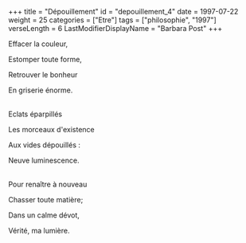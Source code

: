 +++
title = "Dépouillement"
id = "depouillement_4"
date = 1997-07-22
weight = 25
categories = ["Etre"]
tags = ["philosophie", "1997"]
verseLength = 6
LastModifierDisplayName = "Barbara Post"
+++

Effacer la couleur,

Estomper toute forme,

Retrouver le bonheur

En griserie énorme.

 \
Eclats éparpillés

Les morceaux d'existence

Aux vides dépouillés :

Neuve luminescence.

 \
Pour renaître à nouveau

Chasser toute matière;

Dans un calme dévot,

Vérité, ma lumière.
